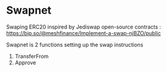 # Swapnet
Swaping ERC20 inspired by Jediswap open-source contracts : https://bip.so/@meshfinance/Implement-a-swap-njBZO/public

Swapnet is 2 functions setting up the swap instructions 

1. TransferFrom
2. Approve 


